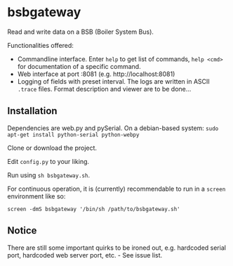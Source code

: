 # bsbgateway
Read and write data on a BSB (Boiler System Bus).

Functionalities offered:

 * Commandline interface. Enter `help` to get list of commands, `help <cmd>` for documentation of a specific command.
 * Web interface at port :8081 (e.g. http://localhost:8081)
 * Logging of fields with preset interval. The logs are written in ASCII `.trace` files. Format description and viewer are to be done...

## Installation

Dependencies are web.py and pySerial.
On a debian-based system: `sudo apt-get install python-serial python-webpy`

Clone or download the project.

Edit `config.py` to your liking.

Run using `sh bsbgateway.sh`.

For continuous operation, it is (currently) recommendable to run in a `screen` environment like so:

`screen -dmS bsbgateway '/bin/sh /path/to/bsbgateway.sh'`

## Notice

There are still some important quirks to be ironed out, e.g. hardcoded serial port, hardcoded web server port, etc. - See issue list.
